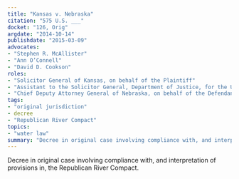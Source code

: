 ```yaml
---
title: "Kansas v. Nebraska"
citation: "575 U.S. ___"
docket: "126, Orig"
argdate: "2014-10-14"
publishdate: "2015-03-09"
advocates:
- "Stephen R. McAllister"
- "Ann O’Connell"
- "David D. Cookson"
roles:
- "Solicitor General of Kansas, on behalf of the Plaintiff"
- "Assistant to the Solicitor General, Department of Justice, for the United States, as amicus curiae"
- "Chief Deputy Attorney General of Nebraska, on behalf of the Defendants"
tags:
- "original jurisdiction"
- decree
- "Republican River Compact"
topics:
- "water law"
summary: "Decree in original case involving compliance with, and interpretation of provisions in, the Republican River Compact."
---
```

Decree in original case involving compliance with, and interpretation of provisions in, the Republican River Compact.